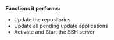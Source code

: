<b>Functions it performs:</b>

* Update the repositories
* Update all pending update applications
* Activate and Start the SSH server

